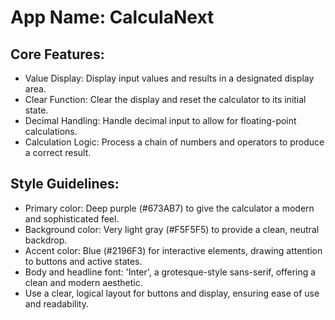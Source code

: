 # **App Name**: CalculaNext

## Core Features:

- Value Display: Display input values and results in a designated display area.
- Clear Function: Clear the display and reset the calculator to its initial state.
- Decimal Handling: Handle decimal input to allow for floating-point calculations.
- Calculation Logic: Process a chain of numbers and operators to produce a correct result.

## Style Guidelines:

- Primary color: Deep purple (#673AB7) to give the calculator a modern and sophisticated feel.
- Background color: Very light gray (#F5F5F5) to provide a clean, neutral backdrop.
- Accent color: Blue (#2196F3) for interactive elements, drawing attention to buttons and active states.
- Body and headline font: 'Inter', a grotesque-style sans-serif, offering a clean and modern aesthetic.
- Use a clear, logical layout for buttons and display, ensuring ease of use and readability.